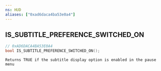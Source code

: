 ```yaml
---
ns: HUD
aliases: ["0xad6daca4ba53e0a4"]
---
```

## IS_SUBTITLE_PREFERENCE_SWITCHED_ON

```c
// 0xAD6DACA4BA53E0A4
bool IS_SUBTITLE_PREFERENCE_SWITCHED_ON();
```

```
Returns TRUE if the subtitle display option is enabled in the pause menu
```

